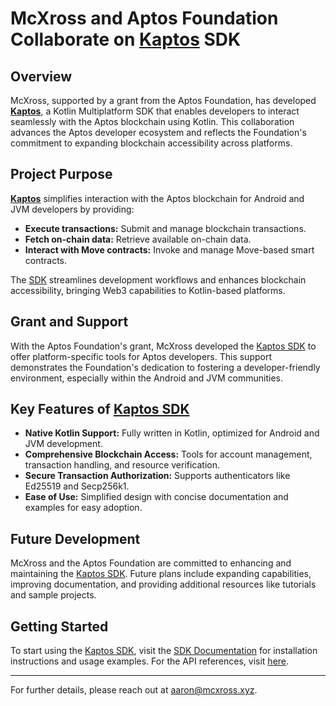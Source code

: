 # McXross and Aptos Foundation Collaborate on [Kaptos](https://github.com/mcxross/kaptos) SDK

## Overview

McXross, supported by a grant from the Aptos Foundation, has developed **[Kaptos](https://github.com/mcxross/kaptos)**, a Kotlin Multiplatform SDK that enables developers to interact seamlessly with the Aptos blockchain using Kotlin. This collaboration advances the Aptos developer ecosystem and reflects the Foundation's commitment to expanding blockchain accessibility across platforms.

## Project Purpose

**[Kaptos](https://github.com/mcxross/kaptos)** simplifies interaction with the Aptos blockchain for Android and JVM developers by providing:

- **Execute transactions:** Submit and manage blockchain transactions.
- **Fetch on-chain data:** Retrieve available on-chain data.
- **Interact with Move contracts:** Invoke and manage Move-based smart contracts.

The [SDK](https://github.com/mcxross/kaptos) streamlines development workflows and enhances blockchain accessibility, bringing Web3 capabilities to Kotlin-based platforms.

## Grant and Support

With the Aptos Foundation's grant, McXross developed the [Kaptos SDK](https://github.com/mcxross/kaptos) to offer platform-specific tools for Aptos developers. This support demonstrates the Foundation's dedication to fostering a developer-friendly environment, especially within the Android and JVM communities.

## Key Features of [Kaptos SDK](https://github.com/mcxross/kaptos)

- **Native Kotlin Support:** Fully written in Kotlin, optimized for Android and JVM development.
- **Comprehensive Blockchain Access:** Tools for account management, transaction handling, and resource verification.
- **Secure Transaction Authorization:** Supports authenticators like Ed25519 and Secp256k1.
- **Ease of Use:** Simplified design with concise documentation and examples for easy adoption.

## Future Development

McXross and the Aptos Foundation are committed to enhancing and maintaining the [Kaptos SDK](https://github.com/mcxross/kaptos). Future plans include expanding capabilities, improving documentation, and providing additional resources like tutorials and sample projects.

## Getting Started

To start using the [Kaptos SDK](https://github.com/mcxross/kaptos), visit the [SDK Documentation]([https://github.com/mcxross/kaptos](https://aptos.dev/en/build/sdks/community-sdks/kotlin-sdk)) for installation instructions and usage examples. For the API references, visit [here](https://mcxross.github.io/kaptos/).

---

For further details, please reach out at [aaron@mcxross.xyz](mailto:aaron@mcxross.xyz).
